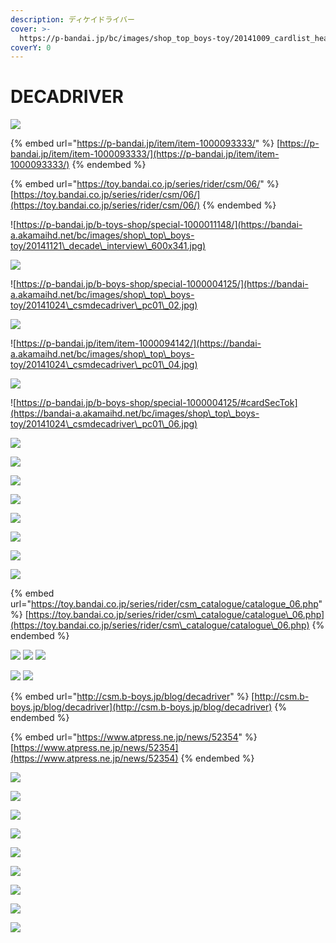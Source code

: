 ```yaml
---
description: ディケイドライバー
cover: >-
  https://p-bandai.jp/bc/images/shop_top_boys-toy/20141009_cardlist_header_bg.jpg
coverY: 0
---
```


# DECADRIVER

![](https://toy.bandai.co.jp/assets/rider/images/csm\_catalogue/catalogue/tit\_06.png)

{% embed url="https://p-bandai.jp/item/item-1000093333/" %}
[https://p-bandai.jp/item/item-1000093333/](https://p-bandai.jp/item/item-1000093333/)
{% endembed %}

{% embed url="https://toy.bandai.co.jp/series/rider/csm/06/" %}
[https://toy.bandai.co.jp/series/rider/csm/06/](https://toy.bandai.co.jp/series/rider/csm/06/)
{% endembed %}

![https://p-bandai.jp/b-toys-shop/special-1000011148/](https://bandai-a.akamaihd.net/bc/images/shop\_top\_boys-toy/20141121\_decade\_interview\_600x341.jpg)

![](https://bandai-a.akamaihd.net/bc/images/shop\_top\_boys-toy/20141024\_csmdecadriver\_pc01\_01.jpg)

![https://p-bandai.jp/b-boys-shop/special-1000004125/](https://bandai-a.akamaihd.net/bc/images/shop\_top\_boys-toy/20141024\_csmdecadriver\_pc01\_02.jpg)

![](https://bandai-a.akamaihd.net/bc/images/shop\_top\_boys-toy/20141024\_csmdecadriver\_pc01\_03.jpg)

![https://p-bandai.jp/item/item-1000094142/](https://bandai-a.akamaihd.net/bc/images/shop\_top\_boys-toy/20141024\_csmdecadriver\_pc01\_04.jpg)

![](https://bandai-a.akamaihd.net/bc/images/shop\_top\_boys-toy/20141024\_csmdecadriver\_pc01\_05.jpg)

![https://p-bandai.jp/b-boys-shop/special-1000004125/#cardSecTok](https://bandai-a.akamaihd.net/bc/images/shop\_top\_boys-toy/20141024\_csmdecadriver\_pc01\_06.jpg)

![](https://bandai-a.akamaihd.net/bc/images/shop\_top\_boys-toy/20141024\_csmdecadriver\_pc01\_07.jpg)

![](https://bandai-a.akamaihd.net/bc/img/model/xl/1000093333\_1.jpg)

![](https://bandai-a.akamaihd.net/bc/img/model/xl/1000093333\_2.jpg)

![](https://bandai-a.akamaihd.net/bc/img/model/xl/1000093333\_3.jpg)

![](https://bandai-a.akamaihd.net/bc/img/model/xl/1000093333\_4.jpg)

![](https://bandai-a.akamaihd.net/bc/img/model/xl/1000093333\_5.jpg)

![](https://bandai-a.akamaihd.net/bc/img/model/xl/1000093333\_6.jpg)

![](https://bandai-a.akamaihd.net/bc/img/model/xl/1000093333\_7.jpg)

{% embed url="https://toy.bandai.co.jp/series/rider/csm_catalogue/catalogue_06.php" %}
[https://toy.bandai.co.jp/series/rider/csm\_catalogue/catalogue\_06.php](https://toy.bandai.co.jp/series/rider/csm\_catalogue/catalogue\_06.php)
{% endembed %}

![](https://toy.bandai.co.jp/assets/rider/images/csm\_catalogue/catalogue/06/img\_molding\_01.png) ![](https://toy.bandai.co.jp/assets/rider/images/csm\_catalogue/catalogue/06/img\_henshin\_01.png) ![](https://toy.bandai.co.jp/assets/rider/images/csm\_catalogue/catalogue/06/img\_others\_01.png)

![](https://toy.bandai.co.jp/assets/rider/images/csm\_catalogue/catalogue/06/img\_set\_01.jpg) ![](https://toy.bandai.co.jp/assets/rider/images/csm\_catalogue/catalogue/06/img\_set\_02.jpg)

{% embed url="http://csm.b-boys.jp/blog/decadriver" %}
[http://csm.b-boys.jp/blog/decadriver](http://csm.b-boys.jp/blog/decadriver)
{% endembed %}

{% embed url="https://www.atpress.ne.jp/news/52354" %}
[https://www.atpress.ne.jp/news/52354](https://www.atpress.ne.jp/news/52354)
{% endembed %}

![](https://www.atpress.ne.jp/releases/52354/img\_52354\_1.jpg)

![](https://www.atpress.ne.jp/releases/52354/img\_52354\_2.jpg)

![](https://www.atpress.ne.jp/releases/52354/img\_52354\_3.jpg)

![](https://www.atpress.ne.jp/releases/52354/img\_52354\_4.jpg)

![](https://www.atpress.ne.jp/releases/52354/img\_52354\_5.jpg)

![](https://www.atpress.ne.jp/releases/52354/img\_52354\_6.jpg)

![](https://www.atpress.ne.jp/releases/52354/img\_52354\_7.jpg)

![](https://www.atpress.ne.jp/releases/52354/img\_52354\_8.jpg)

![](https://www.atpress.ne.jp/releases/52354/img\_52354\_9.jpg)

